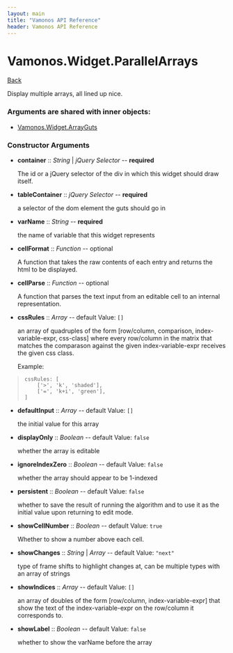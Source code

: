 ```yaml
---
layout: main
title: "Vamonos API Reference"
header: Vamonos API Reference
---
```



Vamonos.Widget.ParallelArrays
=============================

[Back](index.html)

Display multiple arrays, all lined up nice.


### Arguments are shared with inner objects:

 * [Vamonos.Widget.ArrayGuts](widget-arrayguts.html)


### Constructor Arguments

 * **container** :: *String* | *jQuery Selector* -- **required**

    The id or a jQuery selector of the div in which this widget should draw itself.



 * **tableContainer** :: *jQuery Selector* -- **required**

    a selector of the dom element the guts should go in



 * **varName** :: *String* -- **required**

    the name of variable that this widget represents



 * **cellFormat** :: *Function* -- optional

    A function that takes the raw contents of each entry and returns the html to be displayed.



 * **cellParse** :: *Function* -- optional

    A function that parses the text input from an editable cell to an internal representation.



 * **cssRules** :: *Array* -- default Value: `[]`

    an array of quadruples of the form [row/column, comparison, index-variable-expr, css-class] where every row/column in the matrix that matches the comparason against the given index-variable-expr receives the given css class.

    Example:

>     cssRules: [
>         ['>', 'k', 'shaded'],
>         ['=', 'k+i', 'green'],
>     ]



 * **defaultInput** :: *Array* -- default Value: `[]`

    the initial value for this array



 * **displayOnly** :: *Boolean* -- default Value: `false`

    whether the array is editable



 * **ignoreIndexZero** :: *Boolean* -- default Value: `false`

    whether the array should appear to be 1-indexed



 * **persistent** :: *Boolean* -- default Value: `false`

    whether to save the result of running the algorithm and to use it as the initial value upon returning to edit mode.



 * **showCellNumber** :: *Boolean* -- default Value: `true`

    Whether to show a number above each cell.



 * **showChanges** :: *String* | *Array* -- default Value: `"next"`

    type of frame shifts to highlight changes at, can be multiple types with an array of strings



 * **showIndices** :: *Array* -- default Value: `[]`

    an array of doubles of the form [row/column, index-variable-expr] that show the text of the index-variable-expr on the row/column it corresponds to.



 * **showLabel** :: *Boolean* -- default Value: `false`

    whether to show the varName before the array



